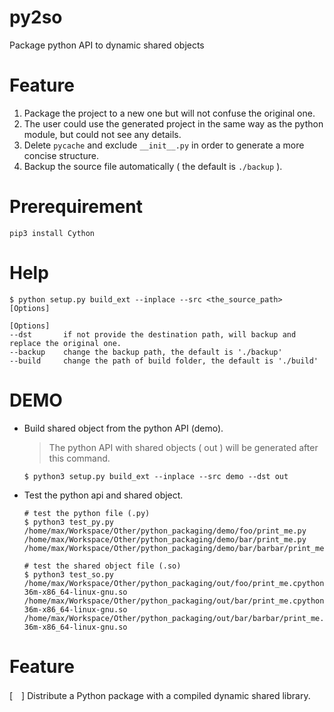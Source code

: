 # py2so
Package python API to dynamic shared objects

# Feature
1. Package the project to a new one but will not confuse the original one.
2. The user could use the generated project in the same way as the python module, but could not see any details.
3. Delete `pycache` and exclude `__init__.py` in order to generate a more concise structure.
4. Backup the source file automatically ( the default is `./backup` ).
# Prerequirement
```shell
pip3 install Cython
```

# Help
```shell
$ python setup.py build_ext --inplace --src <the_source_path> [Options]

[Options]
--dst       if not provide the destination path, will backup and replace the original one.
--backup    change the backup path, the default is './backup'
--build     change the path of build folder, the default is './build'
```

# DEMO
* Build shared object from the python API (demo).
    > The python API with shared objects ( out ) will be generated after this command.
    ```shell
    $ python3 setup.py build_ext --inplace --src demo --dst out
    ```
    
* Test the python api and shared object.
    ```shell
    # test the python file (.py)
    $ python3 test_py.py
    /home/max/Workspace/Other/python_packaging/demo/foo/print_me.py
    /home/max/Workspace/Other/python_packaging/demo/bar/print_me.py
    /home/max/Workspace/Other/python_packaging/demo/bar/barbar/print_me.py

    # test the shared object file (.so) 
    $ python3 test_so.py
    /home/max/Workspace/Other/python_packaging/out/foo/print_me.cpython-36m-x86_64-linux-gnu.so
    /home/max/Workspace/Other/python_packaging/out/bar/print_me.cpython-36m-x86_64-linux-gnu.so
    /home/max/Workspace/Other/python_packaging/out/bar/barbar/print_me.cpython-36m-x86_64-linux-gnu.so
    ```

# Feature
[　] Distribute a Python package with a compiled dynamic shared library.